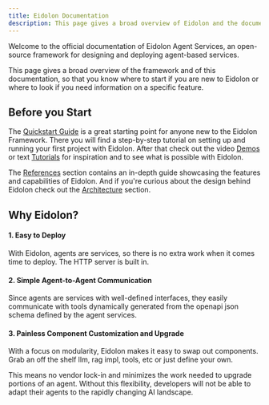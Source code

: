 ```yaml
---
title: Eidolon Documentation
description: This page gives a broad overview of Eidolon and the documentation
---
```


Welcome to the official documentation of Eidolon Agent Services, an open-source framework for designing and deploying agent-based services.

This page gives a broad overview of the framework and of this documentation, so that you know where to start if you are new to Eidolon or where to look if you need information on a specific feature.

## Before you Start

The [Quickstart Guide](/getting_started/quickstart/introduction) is a great starting point for anyone new to the Eidolon Framework. There you will find a step-by-step tutorial on setting up and running your first project with Eidolon. After that check out the video [Demos](/getting_started/demos/introduction) or text [Tutorials](/getting_started/tutorials/introduction) for inspiration and to see what is possible with Eidolon.

The [References](/references/introduction) section contains an in-depth guide showcasing the features and capabilities of Eidolon. And if you're curious about the design behind Eidolon check out the [Architecture](/architecture/introduction) section.

<!-- ## What are Agents? -->
<!-- What is an Agent Service Framework? -->
<!-- ## What is Eidolon? -->

## Why Eidolon?
#### 1. Easy to Deploy
With Eidolon, agents are services, so there is no extra work when it comes time to deploy. The HTTP server is built in.
#### 2. Simple Agent-to-Agent Communication
Since agents are services with well-defined interfaces, they easily communicate with tools dynamically generated from the openapi json schema defined by the agent services.
#### 3. Painless Component Customization and Upgrade
With a focus on modularity, Eidolon makes it easy to swap out components. Grab an off the shelf llm, rag impl, tools, etc or just define your own.

This means no vendor lock-in and minimizes the work needed to upgrade portions of an agent. Without this flexibility, developers will not be able to adapt their agents to the rapidly changing AI landscape.
